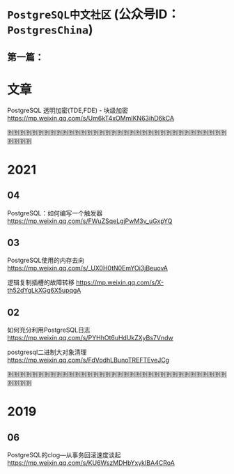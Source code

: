 
# `PostgreSQL中文社区` (公众号ID：`PostgresChina`)

第一篇：
- 

# 文章

PostgreSQL 透明加密(TDE,FDE) - 块级加密 https://mp.weixin.qq.com/s/Um6kT4xOMmIKN63ihD6kCA

:u5272::u5272::u5272::u5272::u5272::u5272::u5272::u5272::u5272::u5272::u5272::u5272::u5272::u5272::u5272::u5272::u5272::u5272::u5272::u5272::u5272::u5272::u5272::u5272::u5272::u5272::u5272::u5272::u5272::u5272::u5272::u5272::u5272::u5272::u5272::u5272::u5272::u5272::u5272::u5272:

# 2021

## 04

PostgreSQL：如何编写一个触发器 https://mp.weixin.qq.com/s/FWuZSqeLgjPwM3v_uGxpYQ

## 03

PostgreSQL使用的内存去向 https://mp.weixin.qq.com/s/_UX0H0tN0EmYOi3jBeuovA

逻辑复制插槽的故障转移 https://mp.weixin.qq.com/s/X-th52dYgLkXGg6X5upqgA

## 02

如何充分利用PostgreSQL日志 https://mp.weixin.qq.com/s/PYHhOt6uHdUkZXyBs7Vndw

postgresql二进制大对象清理 https://mp.weixin.qq.com/s/FdVodhLBunoTREFTEveJCg

:u5272::u5272::u5272::u5272::u5272::u5272::u5272::u5272::u5272::u5272::u5272::u5272::u5272::u5272::u5272::u5272::u5272::u5272::u5272::u5272::u5272::u5272::u5272::u5272::u5272::u5272::u5272::u5272::u5272::u5272::u5272::u5272::u5272::u5272::u5272::u5272::u5272::u5272::u5272::u5272:

# 2019

## 06

PostgreSQL的clog—从事务回滚速度谈起 https://mp.weixin.qq.com/s/KU6WszMDHbYxykIBA4CRoA
